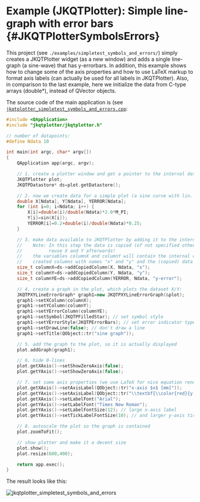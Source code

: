 # Example (JKQTPlotter): Simple line-graph with error bars {#JKQTPlotterSymbolsErrors}
This project (see `./examples/simpletest_symbols_and_errors/`) simply creates a JKQTPlotter widget (as a new window) and adds a single line-graph (a sine-wave) that has y-errorbars. In addition, this example shows how to change some of the axis properties and how to use LaTeX markup to format axis labels (can actually be used for all labels in JKQTPlotter). Also, in comparison to the last example, here we initialize the data from C-type arrays (double*), instead of QVector<double> objects.

The source code of the main application is (see [`jkqtplotter_simpletest_symbols_and_errors.cpp`](https://github.com/jkriege2/JKQtPlotter/tree/master/examples/simpletest_symbols_and_errors/jkqtplotter_simpletest_symbols_and_errors.cpp):
```.cpp
#include <QApplication>
#include "jkqtplotter/jkqtplotter.h"

// number of datapoints:
#define Ndata 10

int main(int argc, char* argv[])
{
    QApplication app(argc, argv);

    // 1. create a plotter window and get a pointer to the internal datastore (for convenience)
    JKQTPlotter plot;
    JKQTPDatastore* ds=plot.getDatastore();

    // 2. now we create data for a simple plot (a sine curve with lin. increasing errors)
    double X[Ndata], Y[Ndata], YERROR[Ndata];
    for (int i=0; i<Ndata; i++) {
        X[i]=double(i)/double(Ndata)*2.0*M_PI;
        Y[i]=sin(X[i]);
        YERROR[i]=0.2+double(i)/double(Ndata)*0.25;
    }

    // 3. make data available to JKQTPlotter by adding it to the internal datastore.
    //    Note: In this step the data is copied (of not specified otherwise), so you can
    //          reuse X and Y afterwards!
    //    the variables columnX and columnY will contain the internal column ID of the newly
    //    created columns with names "x" and "y" and the (copied) data from X and Y.
    size_t columnX=ds->addCopiedColumn(X, Ndata, "x");
    size_t columnY=ds->addCopiedColumn(Y, Ndata, "y");
    size_t columnYE=ds->addCopiedColumn(YERROR, Ndata, "y-error");

    // 4. create a graph in the plot, which plots the dataset X/Y:
    JKQTPXYLineErrorGraph* graph1=new JKQTPXYLineErrorGraph(&plot);
    graph1->setXColumn(columnX);
    graph1->setYColumn(columnY);
    graph1->setYErrorColumn(columnYE);
    graph1->setSymbol(JKQTPFilledStar); // set symbol style
    graph1->setYErrorStyle(JKQTPErrorBars); // set error indicator type
    graph1->setDrawLine(false); // don't draw a line
    graph1->setTitle(QObject::tr("sine graph"));

    // 5. add the graph to the plot, so it is actually displayed
    plot.addGraph(graph1);

    // 6. hide 0-lines
    plot.getXAxis()->setShowZeroAxis(false);
    plot.getYAxis()->setShowZeroAxis(false);

    // 7. set some axis properties (we use LaTeX for nice equation rendering)
    plot.getXAxis()->setAxisLabel(QObject::tr("x-axis $x$ [mm]"));
    plot.getYAxis()->setAxisLabel(QObject::tr("\\textbf{\\color{red}{y-axis} $\\left(y=\\sin(x)\\pm(0.2+0.25\\cdot x)\\right)$ [A.U.]}"));
    plot.getXAxis()->setLabelFont("Arial");
    plot.getYAxis()->setLabelFont("Times New Roman");
    plot.getYAxis()->setLabelFontSize(12); // large x-axis label
    plot.getYAxis()->setTickLabelFontSize(10); // and larger y-axis tick labels

    // 8. autoscale the plot so the graph is contained
    plot.zoomToFit();

    // show plotter and make it a decent size
    plot.show();
    plot.resize(600,400);

    return app.exec();
}

```
The result looks like this:

![jkqtplotter_simpletest_symbols_and_errors](https://raw.githubusercontent.com/jkriege2/JKQtPlotter/master/screenshots/jkqtplotter_simpletest_symbols_and_errors.png)


